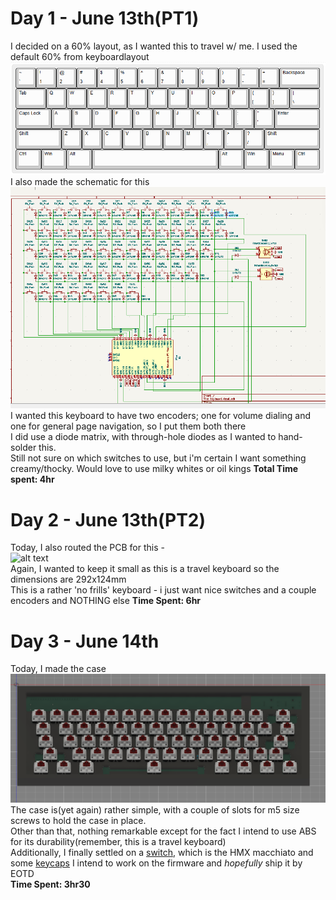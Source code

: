 # Day 1 - June 13th(PT1)

I decided on a 60% layout, as I wanted this to travel w/ me. I used the default 60% from keyboardlayout <br>
![alt text](Assets/layout.png)<br>
I also made the schematic for this<br>
![alt text](Assets/schematic.png)<br>
I wanted this keyboard to have two encoders; one for volume dialing and one for general page navigation, so I put them both there<br>
I did use a diode matrix, with through-hole diodes as I wanted to hand-solder this.<BR>
Still not sure on which switches to use, but i'm certain I want something creamy/thocky. Would love to use milky whites or oil kings
**Total Time spent: 4hr**

# Day 2 - June 13th(PT2)

Today, I also routed the PCB for this -<br>
![alt text](Assets/pcb.png) <br>
Again, I wanted to keep it small as this is a travel keyboard so the dimensions are 292x124mm<br>
This is a rather 'no frills' keyboard - i just want nice switches and a couple encoders and NOTHING else
**Time Spent: 6hr**

# Day 3 - June 14th

Today, I made the case<br>
![alt text](Assets/PCB1.png)<br>
The case is(yet again) rather simple, with a couple of slots for m5 size screws to hold the case in place.<br>
Other than that, nothing remarkable except for the fact I intend to use ABS for its durability(remember, this is a travel keyboard)<br>
Additionally, I finally settled on a [switch](https://neomacro.in/products/hmx-macchiato-linear-switch), which is the HMX macchiato and some [keycaps](https://stackskb.com/store/stackspbt-lavender-mda-profile-keycaps-131-key/)
I intend to work on the firmware and _hopefully_ ship it by EOTD<br>
**Time Spent: 3hr30**<br>
